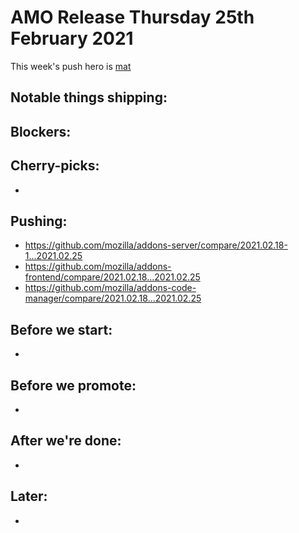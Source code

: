 # AMO Release Thursday 25th February 2021

This week's push hero is [mat](https://github.com/diox)

## Notable things shipping:

## Blockers:

## Cherry-picks:

- 

## Pushing:

- https://github.com/mozilla/addons-server/compare/2021.02.18-1...2021.02.25
- https://github.com/mozilla/addons-frontend/compare/2021.02.18...2021.02.25
- https://github.com/mozilla/addons-code-manager/compare/2021.02.18...2021.02.25

## Before we start:
-

## Before we promote:
-

## After we're done:
- 

## Later:
- 
